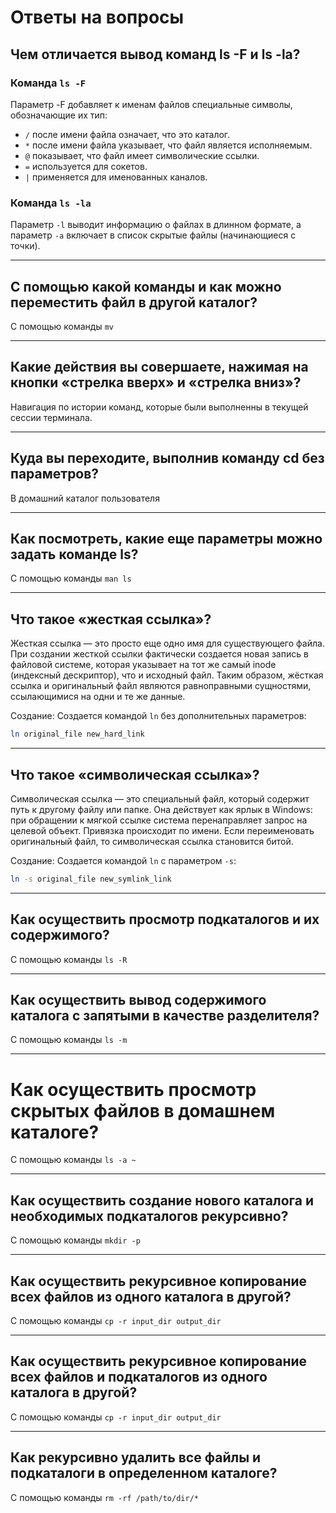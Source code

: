 # Ответы на вопросы

## Чем отличается вывод команд ls -F и ls -la?

### Команда `ls -F`

Параметр -F добавляет к именам файлов специальные символы, обозначающие их тип:
- `/` после имени файла означает, что это каталог.
- `*` после имени файла указывает, что файл является исполняемым.
- `@` показывает, что файл имеет символические ссылки.
- `=` используется для сокетов.
- `|` применяется для именованных каналов.

### Команда `ls -la`

Параметр `-l` выводит информацию о файлах в длинном формате, а параметр `-a` включает в список скрытые файлы
(начинающиеся с точки).

---

## С помощью какой команды и как можно переместить файл в другой каталог?

С помощью команды `mv`

---

## Какие действия вы совершаете, нажимая на кнопки «стрелка вверх» и «стрелка вниз»?

Навигация по истории команд, которые были выполненны в текущей сессии терминала.

---

## Куда вы переходите, выполнив команду cd без параметров?

В домашний каталог пользователя

---

## Как посмотреть, какие еще параметры можно задать команде ls?

С помощью команды `man ls`

---

## Что такое «жесткая ссылка»?

Жесткая ссылка — это просто еще одно имя для существующего файла. При создании жесткой ссылки фактически
создается новая запись в файловой системе, которая указывает на тот же самый inode (индексный дескриптор), что и
исходный файл. Таким образом, жёсткая ссылка и оригинальный файл являются равноправными сущностями, ссылающимися на одни
и те же данные.

Создание: Создается командой `ln` без дополнительных параметров:
```sh
ln original_file new_hard_link
```

---

## Что такое «символическая ссылка»?

Символическая ссылка — это специальный файл, который содержит путь к другому файлу или папке. Она действует
как ярлык в Windows: при обращении к мягкой ссылке система перенаправляет запрос на целевой объект. Привязка происходит
по имени. Если переименовать оригинальный файл, то символическая ссылка становится битой.

Создание: Создается командой `ln` с  параметром `-s`:
```sh
ln -s original_file new_symlink_link
```

---

## Как осуществить просмотр подкаталогов и их содержимого?

С помощью команды `ls -R`

---

## Как осуществить вывод содержимого каталога с запятыми в качестве разделителя?

С помощью команды `ls -m`

---

# Как осуществить просмотр скрытых файлов в домашнем каталоге?

С помощью команды `ls -a ~`

---

## Как осуществить создание нового каталога и необходимых подкаталогов рекурсивно?

С помощью команды `mkdir -p`

---

## Как осуществить рекурсивное копирование всех файлов из одного каталога в другой?

С помощью команды `cp -r input_dir output_dir`

---

## Как осуществить рекурсивное копирование всех файлов и подкаталогов из одного каталога в другой?

С помощью команды `cp -r input_dir output_dir`

---

## Как рекурсивно удалить все файлы и подкаталоги в определенном каталоге?

С помощью команды `rm -rf /path/to/dir/*`

